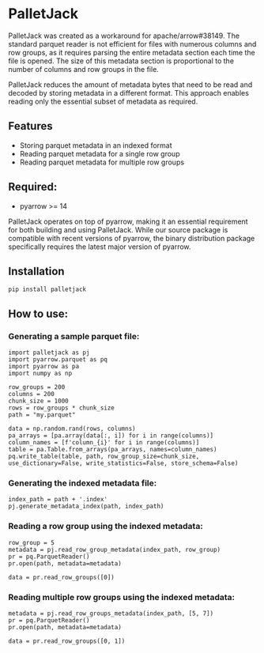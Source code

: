 # PalletJack
PalletJack was created as a workaround for apache/arrow#38149. The standard parquet reader is not efficient for files with numerous columns and row groups, as it requires parsing the entire metadata section each time the file is opened. The size of this metadata section is proportional to the number of columns and row groups in the file.

PalletJack reduces the amount of metadata bytes that need to be read and decoded by storing metadata in a different format. This approach enables reading only the essential subset of metadata as required.

## Features

- Storing parquet metadata in an indexed format
- Reading parquet metadata for a single row group
- Reading parquet metadata for multiple row groups

## Required:

- pyarrow  >= 14
 
PalletJack operates on top of pyarrow, making it an essential requirement for both building and using PalletJack. While our source package is compatible with recent versions of pyarrow, the binary distribution package specifically requires the latest major version of pyarrow.

##  Installation

```
pip install palletjack
```

## How to use:


### Generating a sample parquet file:
```
import palletjack as pj
import pyarrow.parquet as pq
import pyarrow as pa
import numpy as np

row_groups = 200
columns = 200
chunk_size = 1000
rows = row_groups * chunk_size
path = "my.parquet"

data = np.random.rand(rows, columns)
pa_arrays = [pa.array(data[:, i]) for i in range(columns)]
column_names = [f'column_{i}' for i in range(columns)]
table = pa.Table.from_arrays(pa_arrays, names=column_names)
pq.write_table(table, path, row_group_size=chunk_size, use_dictionary=False, write_statistics=False, store_schema=False)
```

### Generating the indexed metadata file:
```
index_path = path + '.index'
pj.generate_metadata_index(path, index_path)
```

### Reading a row group using the indexed metadata:
```
row_group = 5
metadata = pj.read_row_group_metadata(index_path, row_group)
pr = pq.ParquetReader()
pr.open(path, metadata=metadata)

data = pr.read_row_groups([0])
```

### Reading multiple row groups using the indexed metadata:
```
metadata = pj.read_row_groups_metadata(index_path, [5, 7])
pr = pq.ParquetReader()
pr.open(path, metadata=metadata)

data = pr.read_row_groups([0, 1])
```
